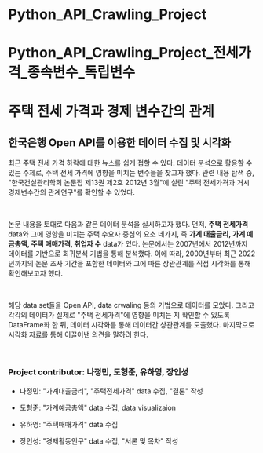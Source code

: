 # Python_API_Crawling_Project
# Python_API_Crawling_Project_전세가격_종속변수_독립변수

# 주택 전세 가격과 경제 변수간의 관계
## 한국은행 Open API를 이용한 데이터 수집 및 시각화

최근 주택 전세 가격 하락에 대한 뉴스를 쉽게 접할 수 있다. 데이터 분석으로 활용할 수 있는 주제로, 주택 전세 가격에 영향을 미치는 변수들을 찾고자 했다. 관련 내용 탐색 중, "한국건설관리학회 논문집 제13권 제2호 2012년 3월"에 실린 "주택 전세가격과 거시경제변수간의 관계연구"를 확인할 수 있었다.

<br>

논문 내용을 토대로 다음과 같은 데이터 분석을 실시하고자 했다. 먼저, **주택 전세가격** data와 그에 영향을 미치는 주택 수요자 중심의 요소 네가지, 즉 **가계 대출금리, 가계 예금총액, 주택 매매가격, 취업자 수** data가 있다. 논문에서는 2007년에서 2012년까지 데이터를 기반으로 회귀분석 기법을 통해 분석했다. 이에 따라, 2000년부터 최근 2022년까지의 논문 조사 기간을 포함한 데이터와 그에 따른 상관관계를 직접 시각화를 통해 확인해보고자 했다.

<br>

해당 data set들을 Open API, data crwaling 등의 기법으로 데이터를 모았다. 그리고 각각의 데이터가 실제로 "주택 전세가격"에 영향을 미치는 지 확인할 수 있도록 DataFrame화 한 뒤, 데이터 시각화를 통해 데이터간 상관관계를 도출했다. 마지막으로 시각화 자료를 통해 이끌어낸 의견을 말하려 한다.

<br>

### Project contributor: 나정민, 도형준, 유하영, 장인성

- 나정민: "가계대출금리", "주택전세가격" data 수집, "결론" 작성

- 도형준: "가계예금총액" data 수집, data visualizaion

- 유하영: "주택매매가격" data 수집

- 장인성: "경제활동인구" data 수집, "서론 및 목차" 작성
